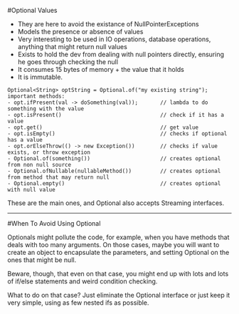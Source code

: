 #Optional Values   
- They are here to avoid the existance of NullPointerExceptions
- Models the presence or absence of values
- Very interesting to be used in IO operations, database operations, anything that might return null values
- Exists to hold the dev from dealing with null pointers directly, ensuring he goes through checking the null
- It consumes 15 bytes of memory + the value that it holds
- It is immutable.
```
Optional<String> optString = Optional.of("my existing string");
important methods:
- opt.ifPresent(val -> doSomething(val));       // lambda to do something with the value
- opt.isPresent()                               // check if it has a value
- opt.get()                                     // get value
- opt.isEmpty()                                 // checks if optional has a value
- opt.orElseThrow(() -> new Exception())        // checks if value exists, or throw exception
- Optional.of(something())                      // creates optional from non null source
- Optional.ofNullable(nullableMethod())         // creates optional from method that may return null
- Optional.empty()                              // creates optional with null value 
```
These are the main ones, and Optional also accepts Streaming interfaces.

---
#When To Avoid Using Optional

Optionals might pollute the code, for example, when you have methods that deals with too many arguments.
On those cases, maybe you will want to create an object to encapsulate the parameters, and setting Optional on the ones that might be null.

Beware, though, that even on that case, you might end up with lots and lots of if/else statements and weird condition checking.

What to do on that case? Just eliminate the Optional interface or just keep it very simple, using as few nested ifs as possible.
